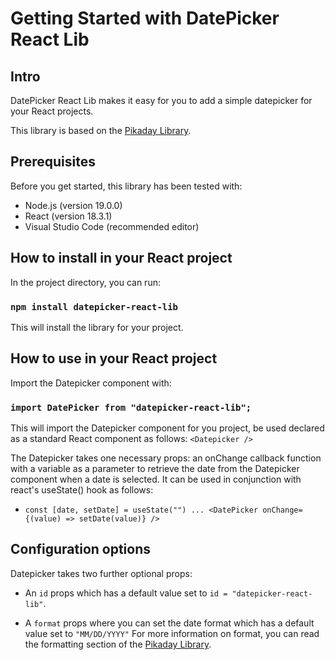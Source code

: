 # Getting Started with DatePicker React Lib

## Intro

DatePicker React Lib makes it easy for you to add a simple datepicker for your React projects.

This library is based on the [Pikaday Library](https://github.com/Pikaday/Pikaday).

## Prerequisites

Before you get started, this library has been tested with:

- Node.js (version 19.0.0)
- React (version 18.3.1)
- Visual Studio Code (recommended editor)

## How to install in your React project

In the project directory, you can run:

### `npm install datepicker-react-lib`

This will install the library for your project.

## How to use in your React project

Import the Datepicker component with:

### `import DatePicker from "datepicker-react-lib";`

This will import the Datepicker component for you project, be used declared as a standard React component
as follows: `<Datepicker />`

The Datepicker takes one necessary props: an onChange callback function with a variable as a parameter to
retrieve the date from the Datepicker component when a date is selected. It can be used in conjunction
with react's useState() hook as follows:

- `const [date, setDate] = useState("")
...
<DatePicker onChange={(value) => setDate(value)} />`

## Configuration options

Datepicker takes two further optional props:

- An `id` props which has a default value set to `id = "datepicker-react-lib"`.

- A `format` props where you can set the date format which has a default value set to `"MM/DD/YYYY"`
  For more information on format, you can read the formatting section of the [Pikaday Library](https://github.com/Pikaday/Pikaday).
